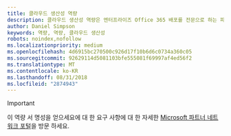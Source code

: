 ```yaml
---
title: 클라우드 생산성 역량
description: 클라우드 생산성 역량은 엔터프라이즈 Office 365 배포를 전문으로 하는 파트너를 위한 역량입니다. 이 역량을 획득하여 전문 클라우드 솔루션 파트너를 찾는 고객을 위한 검증된 클라우드 솔루션 파트너로서 경쟁업체와 차별화하세요.
author: Daniel Simpson
keywords: 역량, 역량, 클라우드 생산성
robots: noindex,nofollow
ms.localizationpriority: medium
ms.openlocfilehash: 4d6915bc270500c926d17f10b6d6c0734a360c05
ms.sourcegitcommit: 92629114d5081103bfe555081f69997af4ed56f2
ms.translationtype: MT
ms.contentlocale: ko-KR
ms.lasthandoff: 08/31/2018
ms.locfileid: "2874943"
---
```

>[!IMPORTANT]
>이 역량 서 명성을 얻으세요에 대 한 요구 사항에 대 한 자세한 [Microsoft 파트너 네트워크 포털](https://partner.microsoft.com/membership/competencies)을 방문 하세요.

<!--
# Cloud Productivity competency

The Cloud Productivity competency is for partners who specialize in enterprise deployments of Office 365. Differentiate your company with this competency as a proven cloud solution provider for customers searching for qualified cloud solution partners.

## Managed Service Partner option
The Managed Service Partner option is ideal for partners who manage Office 365 environments for their customer as well as provide deployment services. Complete all the steps within the option to attain the Cloud Productivity competency.
### Silver
1.  Your organization must meet the performance thresholds:
    - **Developed markets** 
        - Partners must have deployed 2,000 active entitlements (active users)
    - **Developing markets**
        -  Partners must have deployed 1,000 active entitlements (active users)
    
    - The deployments can be any Microsoft Office 365 workload (Exchange Online, SharePoint Online, Skype for Business, or Yammer) or ProPlus. Trial SKUs are not included.     
    - Note: Active entitlements measures the count of active users on a specific workload 
    - For these customers, you have to be associated as Office 365 Delegated Administrator or Transacting Partner or Digital Partner of Record or Fast Track Partner.
    - [Learn more](https://partner.microsoft.com/en-us/membership/digital-partner-of-record) about these associations.

2. Your organization must have **1** individual pass the exam requirements.

    - **1** individual must pass all the following exams:

        - [Exam 70-346](https://www.microsoft.com/en-us/learning/exam-70-346.aspx): Managing Office 365 Identities and Requirements  
        - [Exam 70-347](https://www.microsoft.com/en-us/learning/exam-70-347.aspx): Enabling Office 365 Services
    
    **OR**

    - **1** individual must obtain the following certification:  
        - [MCSA](https://www.microsoft.com/en-us/learning/mcsa-office365-certification.aspx): Office 365

### Gold

1.  Your organization must meet the performance thresholds. 

    - Partners must have deployed 4,000 active entitlements (active users).
    - The deployments can be any Microsoft Office 365 workload (Exchange Online, SharePoint Online, Skype for Business, or Yammer) or ProPlus. Trial SKUs are not included.
    - Note: Active entitlements measures the count of active users on a specific workload
    - For these customers, you have to be associated as Office 365 Delegated Administrator or Transacting Partner or Digital Partner of Record or Fast Track Partner.
    - [Learn more](https://partner.microsoft.com/en-us/membership/digital-partner-of-record) about these associations.

2.  Your organization must have **2** individuals pass the exam requirements.

    - **2** individuals must pass all the following exams:

        - [Exam 70-346](https://www.microsoft.com/en-us/learning/exam-70-346.aspx): Managing Office 365 Identities and Requirements  
        - [Exam 70-347](https://www.microsoft.com/en-us/learning/exam-70-347.aspx): Enabling Office 365 Services
        
    **OR**
    
    - **2** individuals must obtain the following certification:
        - [MCSA](https://www.microsoft.com/en-us/learning/mcsa-office365-certification.aspx): Office 365
-->





